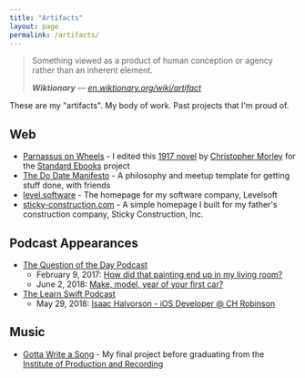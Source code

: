 ```yaml
---
title: "Artifacts"
layout: page
permalink: /artifacts/
---
```


> Something viewed as a product of human conception or agency rather than an inherent element.
>
> ***Wiktionary*** — <cite>[en.wiktionary.org/wiki/artifact](https://en.wiktionary.org/wiki/artifact)</cite>

These are my "artifacts". My body of work. Past projects that I'm proud of.

## Web

- [Parnassus on Wheels](https://standardebooks.org/ebooks/christopher-morley/parnassus-on-wheels "Parnassus on Wheels, by Christopher Morley - Standard Ebooks") - I edited this [1917 novel](https://en.wikipedia.org/wiki/Parnassus_on_Wheels "Parnassus on Wheels - Wikipedia") by [Christopher Morley](https://en.wikipedia.org/wiki/Christopher_Morley "Christopher Morley - Wikipedia") for the [Standard Ebooks](https://standardebooks.org "Standard Ebooks") project
- [The Do Date Manifesto](https://hisaac.github.io/do-date-manifesto/) - A philosophy and meetup template for getting stuff done, with friends
- [level.software](https://level.software) - The homepage for my software company, Levelsoft
- [sticky-construction.com](http://sticky-construction.com) - A simple homepage I built for my father's construction company, Sticky Construction, Inc.

## Podcast Appearances

- [The Question of the Day Podcast](http://questionpodcast.com "The Question of the Day Podcast")
	- February 9, 2017: [How did that painting end up in my living room?](http://questionpodcast.com/painting/ "How did that painting end up in my living room?")
	- June 2, 2018: [Make, model, year of your first car?](http://questionpodcast.com/make-model-year-first-car/ "Make, model, year of your first car?")
- [The Learn Swift Podcast](https://learnswift.fireside.fm "The Learn Swift Podcast")
	- May 29, 2018: [Isaac Halvorson - iOS Developer @ CH Robinson](https://learnswift.fireside.fm/26 "Isaac Halvorson - iOS Developer @ CH Robinson")

## Music

- [Gotta Write a Song](https://soundcloud.com/hisaac/gotta-write-a-song-mastered) - My final project before graduating from the [Institute of Production and Recording](https://www.ipr.edu)
